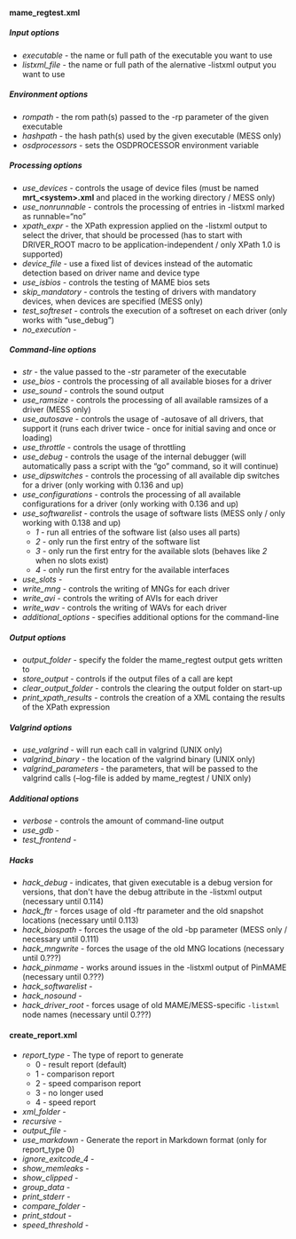 #### mame_regtest.xml

##### Input options
* _executable_ - the name or full path of the executable you want to use
* _listxml_file_ - the name or full path of the alernative -listxml output you want to use

##### Environment options
* _rompath_ - the rom path(s) passed to the -rp parameter of the given executable
* _hashpath_ - the hash path(s) used by the given executable (MESS only)
* _osdprocessors_ - sets the OSDPROCESSOR environment variable

##### Processing options
* _use_devices_ - controls the usage of device files (must be named **mrt_\<system\>.xml** and placed in the working directory / MESS only)
* _use_nonrunnable_ - controls the processing of entries in -listxml marked as runnable=“no”
* _xpath_expr_ - the XPath expression applied on the -listxml output to select the driver, that should be processed (has to start with DRIVER_ROOT macro to be application-independent / only XPath 1.0 is supported)
* _device_file_ - use a fixed list of devices instead of the automatic detection based on driver name and device type
* _use_isbios_ - controls the testing of MAME bios sets
* _skip_mandatory_ - controls the testing of drivers with mandatory devices, when devices are specified (MESS only)
* _test_softreset_ - controls the execution of a softreset on each driver (only works with “use_debug”)
* _no_execution_ - 

##### Command-line options
* _str_ - the value passed to the -str parameter of the executable
* _use_bios_ - controls the processing of all available bioses for a driver
* _use_sound_ - controls the sound output
* _use_ramsize_ - controls the processing of all available ramsizes of a driver (MESS only)
* _use_autosave_ - controls the usage of -autosave of all drivers, that support it (runs each driver twice - once for initial saving and once or loading)
* _use_throttle_ - controls the usage of throttling
* _use_debug_ - controls the usage of the internal debugger (will automatically pass a script with the “go” command, so it will continue)
* _use_dipswitches_ - controls the processing of all available dip switches for a driver (only working with 0.136 and up)
* _use_configurations_ - controls the processing of all available configurations for a driver (only working with 0.136 and up)
* _use_softwarelist_ - controls the usage of software lists (MESS only / only working with 0.138 and up)
    * _1_ - run all entries of the software list (also uses all parts)
    * _2_ - only run the first entry of the software list
    * _3_ - only run the first entry for the available slots (behaves like _2_ when no slots exist)
    * _4_ - only run the first entry for the available interfaces
* _use_slots_ - 
* _write_mng_ - controls the writing of MNGs for each driver
* _write_avi_ - controls the writing of AVIs for each driver
* _write_wav_ - controls the writing of WAVs for each driver
* _additional_options_ - specifies additional options for the command-line

##### Output options
* _output_folder_ - specify the folder the mame_regtest output gets written to
* _store_output_ - controls if the output files of a call are kept
* _clear_output_folder_ - controls the clearing the output folder on start-up
* _print_xpath_results_ - controls the creatíon of a XML containg the results of the XPath expression

##### Valgrind options
* _use_valgrind_ - will run each call in valgrind (UNIX only)
* _valgrind_binary_ - the location of the valgrind binary (UNIX only)
* _valgrind_parameters_ - the parameters, that will be passed to the valgrind calls (–log-file is added by mame_regtest / UNIX only)

##### Additional options
* _verbose_ - controls the amount of command-line output
* _use_gdb_ - 
* _test_frontend_ -

##### Hacks
* _hack_debug_ - indicates, that given executable is a debug version for versions, that don't have the debug attribute in the -listxml output (necessary until 0.114)
* _hack_ftr_ - forces usage of old -ftr parameter and the old snapshot locations (necessary until 0.113)
* _hack_biospath_ - forces the usage of the old -bp parameter (MESS only / necessary until 0.111)
* _hack_mngwrite_ - forces the usage of the old MNG locations (necessary until 0.???)
* _hack_pinmame_ - works around issues in the -listxml output of PinMAME (necessary until 0.???)
* _hack_softwarelist_ - 
* _hack_nosound_ - 
* _hack_driver_root_ - forces usage of old MAME/MESS-specific `-listxml` node names (necessary until 0.???)

#### create_report.xml

* _report_type_ - The type of report to generate
    * 0 - result report (default)
    * 1 - comparison report
    * 2 - speed comparison report
    * 3 - no longer used
    * 4 - speed report 
* _xml_folder_ -
* _recursive_ -
* _output_file_ -
* _use_markdown_ - Generate the report in Markdown format (only for report_type 0)
* _ignore_exitcode_4_ -
* _show_memleaks_ -
* _show_clipped_ -
* _group_data_ -
* _print_stderr_ -
* _compare_folder_ -
* _print_stdout_ -
* _speed_threshold_ -
